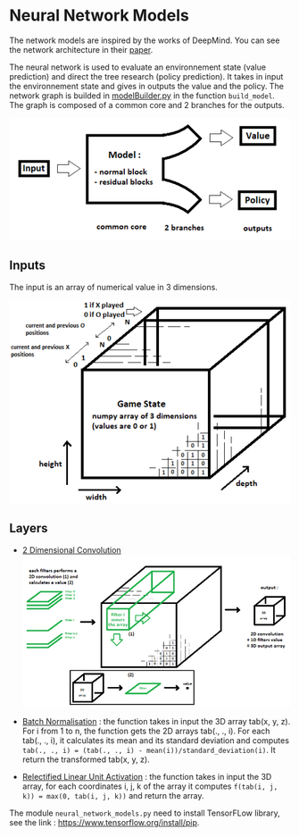 # Neural Network Models
The network models are inspired by the works of DeepMind. You can see the network architecture in their [paper](https://medium.com/applied-data-science/alphago-zero-explained-in-one-diagram-365f5abf67e0).

The neural network is used to evaluate an environnement state (value prediction) and direct the tree research (policy prediction). It takes in input the environnement state and gives in outputs the value and the policy. The network graph is builded in [modelBuilder.py](https://github.com/JonathanVengadasalam/AlphaZero-Artificial-Intelligence/blob/master/neural_network_models/modelBuilder.py) in the function `build_model`. The graph is composed of a common core and 2 branches for the outputs.

![model](https://github.com/JonathanVengadasalam/AlphaZero-Artificial-Intelligence/blob/master/images/model.png)

## Inputs
The input is an array of numerical value in 3 dimensions.

![game state](https://github.com/JonathanVengadasalam/AlphaZero-Artificial-Intelligence/blob/master/images/game%20state%20architecture.png)

## Layers
 - [2 Dimensional Convolution](https://en.wikipedia.org/wiki/Convolutional_neural_network)
![2D convolution](https://github.com/JonathanVengadasalam/AlphaZero-Artificial-Intelligence/blob/master/images/2DConvolution.png)

 - [Batch Normalisation](https://en.wikipedia.org/wiki/Batch_normalization) : the function takes in input the 3D array tab(x, y, z). For i from 1 to n, the function gets the 2D arrays tab(., ., i). For each tab(., ., i), it calculates its mean and its standard deviation  and computes `tab(., ., i) = (tab(., ., i) - mean(i))/standard_deviation(i)`. It return the transformed tab(x, y, z).

 - [Relectified Linear Unit Activation](https://en.wikipedia.org/wiki/Rectifier_(neural_networks)) : the function takes in input the 3D array, for each coordinates i, j, k of the array it computes `f(tab(i, j, k)) = max(0, tab(i, j, k))` and return the array.

The module `neural_network_models.py` need to install TensorFLow library, see the link : https://www.tensorflow.org/install/pip.
